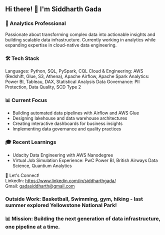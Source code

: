 ## Hi there! 👋 I'm Siddharth Gada

### 🚀 Analytics Professional
Passionate about transforming complex data into actionable insights and building scalable data infrastructure. Currently working in analytics while expanding expertise in cloud-native data engineering.

### 🛠️ Tech Stack
Languages: Python, SQL, PySpark, CQL
Cloud & Engineering: AWS (Redshift, Glue, S3, Athena), Apache Airflow, Apache Spark
Analytics: Power BI, Tableau, DAX, Statistical Analysis
Data Governance: PII Protection, Data Quality, SCD Type 2

### 📊 Current Focus
- Building automated data pipelines with Airflow and AWS Glue
- Designing lakehouse and data warehouse architectures
- Creating interactive dashboards for business insights
- Implementing data governance and quality practices

### 🎓 Recent Learnings
- Udacity Data Engineering with AWS Nanodegree
- Virtual Job Simulation Experience: PwC Power BI, British Airways Data Science, Quantium Analytics

🤝 Let's Connect! <br>
LinkedIn: https://www.linkedin.com/in/siddharthgada/ <br>
Gmail: gadasiddharth@gmail.com

### Outside Work: Basketball, Swimming, gym, hiking - last summer explored Yellowstone National Park!

### 📊 Mission: Building the next generation of data infrastructure, one pipeline at a time.
